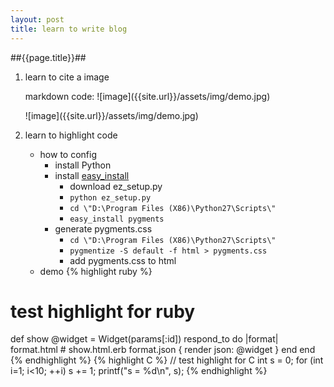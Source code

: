 ```yaml
---
layout: post
title: learn to write blog
---
```


##{{page.title}}##
1. learn to cite a image
	<p>markdown code: ![image]({{site.url}}/assets/img/demo.jpg)</p>
	![image]({{site.url}}/assets/img/demo.jpg)

2. learn to highlight code
	* how to config
		+ install Python
		+ install [easy_install](https://pypi.python.org/pypi/setuptools#windows-7-or-graphical-install)
			- download ez_setup.py
			- `python ez_setup.py`
			- `cd \"D:\Program Files (X86)\Python27\Scripts\"`
			- `easy_install pygments`
		+ generate pygments.css
			- `cd \"D:\Program Files (X86)\Python27\Scripts\"`
			- `pygmentize -S default -f html > pygments.css`
			- add pygments.css to html
	* demo
{% highlight ruby %}
# test highlight for ruby
def show
    @widget = Widget(params[:id])
    respond_to do |format|
        format.html # show.html.erb
        format.json { render json: @widget }
    end
end
{% endhighlight %}
{% highlight C %}
// test highlight for C
int s = 0;
for (int i=1; i<10; ++i)
    s += 1;
printf("s = %d\n", s);
{% endhighlight %}

